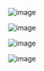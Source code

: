 ![image](https://github.com/user-attachments/assets/546a65b4-5dfd-4bca-9330-688665778c89)


![image](https://github.com/user-attachments/assets/e7d2f649-79a1-4107-ac1e-994dea11f8a6)

![image](https://github.com/user-attachments/assets/727879ef-07bb-4831-bf4e-37fae7790d57)

![image](https://github.com/user-attachments/assets/083baa16-bfe4-4a43-bd10-bf1dc5867aea)

